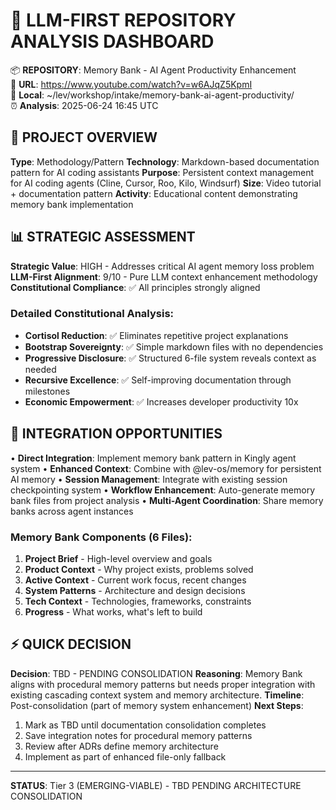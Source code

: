 # 🧠 LLM-FIRST REPOSITORY ANALYSIS DASHBOARD

📦 **REPOSITORY**: Memory Bank - AI Agent Productivity Enhancement  
🔗 **URL**: https://www.youtube.com/watch?v=w6AJqZ5KpmI  
📁 **Local**: ~/lev/workshop/intake/memory-bank-ai-agent-productivity/  
⏰ **Analysis**: 2025-06-24 16:45 UTC

## 🎯 PROJECT OVERVIEW
**Type**: Methodology/Pattern
**Technology**: Markdown-based documentation pattern for AI coding assistants
**Purpose**: Persistent context management for AI coding agents (Cline, Cursor, Roo, Kilo, Windsurf)
**Size**: Video tutorial + documentation pattern
**Activity**: Educational content demonstrating memory bank implementation

## 📊 STRATEGIC ASSESSMENT
**Strategic Value**: HIGH - Addresses critical AI agent memory loss problem
**LLM-First Alignment**: 9/10 - Pure LLM context enhancement methodology
**Constitutional Compliance**: ✅ All principles strongly aligned

### Detailed Constitutional Analysis:
- **Cortisol Reduction**: ✅ Eliminates repetitive project explanations
- **Bootstrap Sovereignty**: ✅ Simple markdown files with no dependencies
- **Progressive Disclosure**: ✅ Structured 6-file system reveals context as needed
- **Recursive Excellence**: ✅ Self-improving documentation through milestones
- **Economic Empowerment**: ✅ Increases developer productivity 10x

## 🔗 INTEGRATION OPPORTUNITIES
• **Direct Integration**: Implement memory bank pattern in Kingly agent system
• **Enhanced Context**: Combine with @lev-os/memory for persistent AI memory
• **Session Management**: Integrate with existing session checkpointing system
• **Workflow Enhancement**: Auto-generate memory bank files from project analysis
• **Multi-Agent Coordination**: Share memory banks across agent instances

### Memory Bank Components (6 Files):
1. **Project Brief** - High-level overview and goals
2. **Product Context** - Why project exists, problems solved
3. **Active Context** - Current work focus, recent changes
4. **System Patterns** - Architecture and design decisions
5. **Tech Context** - Technologies, frameworks, constraints
6. **Progress** - What works, what's left to build

## ⚡ QUICK DECISION
**Decision**: TBD - PENDING CONSOLIDATION
**Reasoning**: Memory Bank aligns with procedural memory patterns but needs proper integration with existing cascading context system and memory architecture.
**Timeline**: Post-consolidation (part of memory system enhancement)
**Next Steps**: 
1. Mark as TBD until documentation consolidation completes
2. Save integration notes for procedural memory patterns  
3. Review after ADRs define memory architecture
4. Implement as part of enhanced file-only fallback

---
**STATUS**: Tier 3 (EMERGING-VIABLE) - TBD PENDING ARCHITECTURE CONSOLIDATION